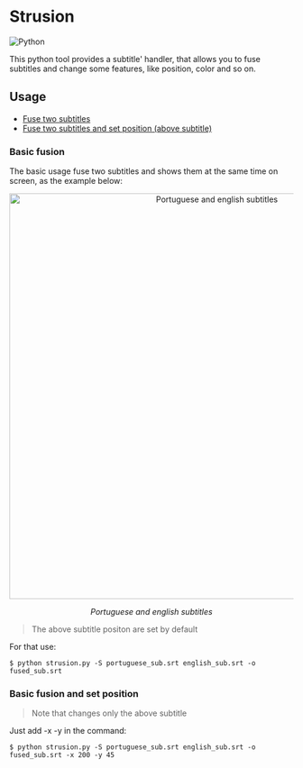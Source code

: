 # Strusion
![Python](https://img.shields.io/badge/Python-3.7.4-yellow?style=flat-square)

This python tool provides a subtitle' handler, that allows you to fuse subtitles and change some features, like position, color and so on.
## Usage
- [Fuse two subtitles](#basic-fusion)
- [Fuse two subtitles and set position (above subtitle)](#basic-fusion-and-set-position)

### Basic fusion
The basic usage fuse two subtitles and shows them at the same time on screen, as the example below:


<p align="center">

<img src="https://user-images.githubusercontent.com/33498293/64730220-30898a00-d4b5-11e9-87c0-ef5eec47c1a8.png" width="720" alt="Portuguese and english subtitles">
</p>

<p align="center">
<i>Portuguese and english subtitles</i>
</p>

> The above subtitle positon are set by default 

For that use: 
```
$ python strusion.py -S portuguese_sub.srt english_sub.srt -o fused_sub.srt
```
### Basic fusion and set position
> Note that changes only the above subtitle

Just add -x -y in the command: 
```
$ python strusion.py -S portuguese_sub.srt english_sub.srt -o fused_sub.srt -x 200 -y 45
```

